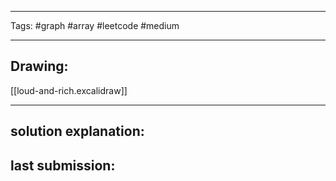 

----

Tags: #graph #array #leetcode #medium

----

## Drawing:
[[loud-and-rich.excalidraw]]

----


## solution explanation:


## last submission:
```javascript

```




